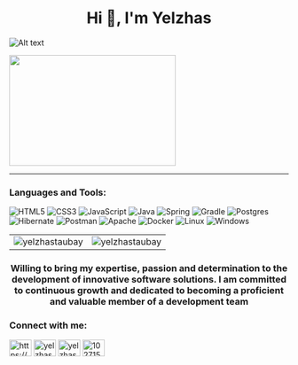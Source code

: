 <h1 align="center">Hi 👋, I'm Yelzhas</h1>

![Alt text](https://github.com/mayankchaudhary26/Cool-Readme-ideas/blob/master/data/productive.gif)

<img src="https://github.com/mayankchaudhary26/Cool-Readme-ideas/blob/master/data/productive.gif" width="300" height="200">

-----------------------------------------------------------------------------------------------------------------------------------------------------


<h3 align="left">Languages and Tools:</h3>

![HTML5](https://img.shields.io/badge/html5-%23E34F26.svg?style=for-the-badge&logo=html5&logoColor=white)
![CSS3](https://img.shields.io/badge/css3-%231572B6.svg?style=for-the-badge&logo=css3&logoColor=white)
![JavaScript](https://img.shields.io/badge/javascript-%23323330.svg?style=for-the-badge&logo=javascript&logoColor=%23F7DF1E)
![Java](https://img.shields.io/badge/java-%23ED8B00.svg?style=for-the-badge&logo=openjdk&logoColor=white)
![Spring](https://img.shields.io/badge/spring-%236DB33F.svg?style=for-the-badge&logo=spring&logoColor=white)
![Gradle](https://img.shields.io/badge/Gradle-02303A.svg?style=for-the-badge&logo=Gradle&logoColor=white)
![Postgres](https://img.shields.io/badge/postgres-%23316192.svg?style=for-the-badge&logo=postgresql&logoColor=white)
![Hibernate](https://img.shields.io/badge/Hibernate-59666C?style=for-the-badge&logo=Hibernate&logoColor=white)
![Postman](https://img.shields.io/badge/Postman-FF6C37?style=for-the-badge&logo=postman&logoColor=white)
![Apache](https://img.shields.io/badge/apache-%23D42029.svg?style=for-the-badge&logo=apache&logoColor=white)
![Docker](https://img.shields.io/badge/docker-%230db7ed.svg?style=for-the-badge&logo=docker&logoColor=white)
![Linux](https://img.shields.io/badge/Linux-FCC624?style=for-the-badge&logo=linux&logoColor=black)
![Windows](https://img.shields.io/badge/Windows-0078D6?style=for-the-badge&logo=windows&logoColor=white)         

<table border="0">
  <tr>
    <td><img align="center" src="http://github-profile-summary-cards.vercel.app/api/cards/most-commit-language?username=YelzhasTaubay&theme=nord_dark&exclude={exclude}" alt="yelzhastaubay" /></td>
    <td><img align="center" src="http://github-profile-summary-cards.vercel.app/api/cards/stats?username=YelzhasTaubay&theme=nord_dark" alt="yelzhastaubay" /></td>
  </tr>
</table>



<h3 align="center">Willing to bring my expertise, passion and determination to the development of innovative software solutions. I am committed to continuous growth and dedicated to becoming a proficient and valuable member of a development team</h3>

<h3 align="left">Connect with me:</h3>
<p align="left">
<a href="https://www.linkedin.com/in/yelzhas-assylkhan-91292422a" target="blank"><img align="center" src="https://raw.githubusercontent.com/rahuldkjain/github-profile-readme-generator/master/src/images/icons/Social/linked-in-alt.svg" alt="https://www.linkedin.com/in/yelzhas-assylkhan-91292422a" height="30" width="40" /></a>
<a href="https://instagram.com/yelzhas_inf" target="blank"><img align="center" src="https://raw.githubusercontent.com/rahuldkjain/github-profile-readme-generator/master/src/images/icons/Social/instagram.svg" alt="yelzhas_inf" height="30" width="40" /></a>
<a href="https://www.leetcode.com/yelzhas_taubay" target="blank"><img align="center" src="https://raw.githubusercontent.com/rahuldkjain/github-profile-readme-generator/master/src/images/icons/Social/leet-code.svg" alt="yelzhas_taubay" height="30" width="40" /></a>
<a href="https://discord.gg/1027153393556393995" target="blank"><img align="center" src="https://raw.githubusercontent.com/rahuldkjain/github-profile-readme-generator/master/src/images/icons/Social/discord.svg" alt="1027153393556393995" height="30" width="40" /></a>
</p>








